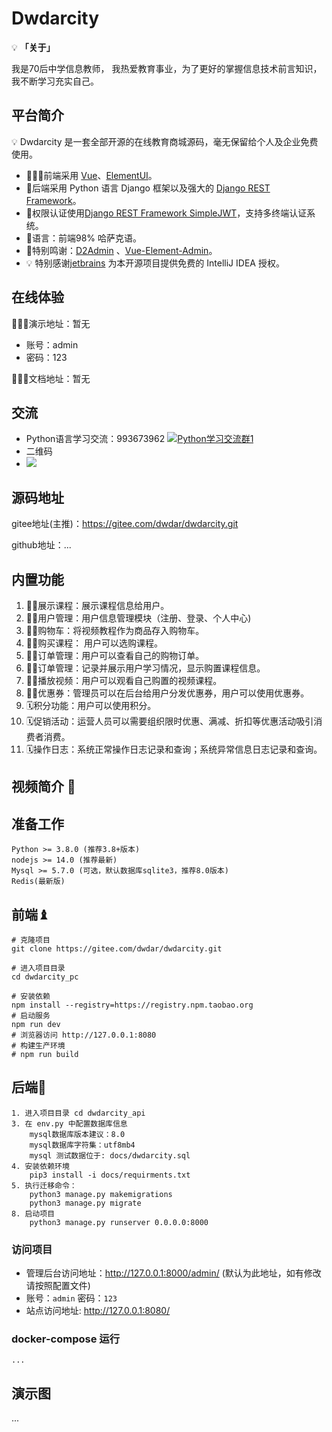 # Dwdarcity

💡 **「关于」**

我是70后中学信息教师， 我热爱教育事业，为了更好的掌握信息技术前言知识，我不断学习充实自己。

## 平台简介

💡 Dwdarcity 是一套全部开源的在线教育商城源码，毫无保留给个人及企业免费使用。

- 🧑‍🤝‍🧑前端采用 [Vue](https://gitee.com/link?target=https%3A%2F%2Fcn.vuejs.org%2F)、[ElementUI](https://gitee.com/link?target=https%3A%2F%2Felement.eleme.cn%2F)。
- 👭后端采用 Python 语言 Django 框架以及强大的 [Django REST Framework](https://gitee.com/link?target=https%3A%2F%2Fpypi.org%2Fproject%2Fdjangorestframework)。
- 👫权限认证使用[Django REST Framework SimpleJWT](https://gitee.com/link?target=https%3A%2F%2Fpypi.org%2Fproject%2Fdjangorestframework-simplejwt)，支持多终端认证系统。
- 👬语言：前端98% 哈萨克语。
- 💏特别鸣谢：[D2Admin](https://gitee.com/link?target=https%3A%2F%2Fgithub.com%2Fd2-projects%2Fd2-admin) 、[Vue-Element-Admin](https://gitee.com/link?target=https%3A%2F%2Fgithub.com%2FPanJiaChen%2Fvue-element-admin)。
- 💡 特别感谢[jetbrains](https://gitee.com/link?target=https%3A%2F%2Fwww.jetbrains.com%2F) 为本开源项目提供免费的 IntelliJ IDEA 授权。

## 在线体验

👩‍👧‍👦演示地址：暂无

- 账号：admin
- 密码：123

👩‍👦‍👦文档地址：暂无

## 交流

- Python语言学习交流：993673962 <a target="_blank" href="https://qm.qq.com/cgi-bin/qm/qr?k=hiBVo7Bs9TEoga_nsZ7oZuwKK6CjpOnA&jump_from=webapi"><img border="0" src="C:\Users\dwdar\Desktop\README\README.assets\group.png" alt="Python学习交流群1" title="Python学习交流群1"></a>
- 二维码
- ![](C:\Users\dwdar\Desktop\README\README.assets\1654084114074.png)

## 源码地址

gitee地址(主推)：https://gitee.com/dwdar/dwdarcity.git

github地址：...

## 内置功能

1. 👨‍⚕️展示课程：展示课程信息给用户。
2. 🧑‍⚕️用户管理：用户信息管理模块（注册、登录、个人中心)
3. 👩‍⚕️购物车：将视频教程作为商品存入购物车。
4. 🧑‍🎓购买课程： 用户可以选购课程。
5. 👨‍🎓订单管理：用户可以查看自己的购物订单。
6. 👨‍🎓订单管理：记录并展示用户学习情况，显示购置课程信息。
7. 🧑‍🔧播放视频：用户可以观看自己购置的视频课程。
8. 🧑‍🔧优惠券：管理员可以在后台给用户分发优惠券，用户可以使用优惠券。
9. 🗓️积分功能：用户可以使用积分。
10. 🗓️促销活动：运营人员可以需要组织限时优惠、满减、折扣等优惠活动吸引消费者消费。
10. 🗓️操作日志：系统正常操作日志记录和查询；系统异常信息日志记录和查询。

## 视频简介 🔌


## 准备工作

```
Python >= 3.8.0 (推荐3.8+版本)
nodejs >= 14.0 (推荐最新)
Mysql >= 5.7.0 (可选，默认数据库sqlite3，推荐8.0版本)
Redis(最新版)
```

## 前端♝

```
# 克隆项目
git clone https://gitee.com/dwdar/dwdarcity.git

# 进入项目目录
cd dwdarcity_pc

# 安装依赖
npm install --registry=https://registry.npm.taobao.org
# 启动服务
npm run dev
# 浏览器访问 http://127.0.0.1:8080
# 构建生产环境
# npm run build
```

## 后端💈

```
1. 进入项目目录 cd dwdarcity_api
3. 在 env.py 中配置数据库信息
	mysql数据库版本建议：8.0
	mysql数据库字符集：utf8mb4
	mysql 测试数据位于: docs/dwdarcity.sql
4. 安装依赖环境
	pip3 install -i docs/requirments.txt 
5. 执行迁移命令：
	python3 manage.py makemigrations
	python3 manage.py migrate
8. 启动项目
	python3 manage.py runserver 0.0.0.0:8000
```

### 访问项目

- 管理后台访问地址：http://127.0.0.1:8000/admin/  (默认为此地址，如有修改请按照配置文件)
- 账号：`admin` 密码：`123`
- 站点访问地址: http://127.0.0.1:8080/

### docker-compose 运行

```
...
```

## 演示图
...

